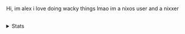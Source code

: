 Hi, im alex i love doing wacky things lmao
im a nixos user
and a nixxer


<!--END_SECTION:info-->

<br />

<details><summary>Stats</summary>
<p><img align="left" src="https://github-readme-stats.vercel.app/api/top-langs?username=alexzsk&show_icons=true&locale=en&layout=compact" alt="alexzsk" /></p>
</details>
